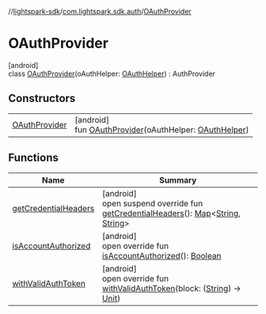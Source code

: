 //[lightspark-sdk](../../../index.md)/[com.lightspark.sdk.auth](../index.md)/[OAuthProvider](index.md)

# OAuthProvider

[android]\
class [OAuthProvider](index.md)(oAuthHelper: [OAuthHelper](../-o-auth-helper/index.md)) : AuthProvider

## Constructors

| | |
|---|---|
| [OAuthProvider](-o-auth-provider.md) | [android]<br>fun [OAuthProvider](-o-auth-provider.md)(oAuthHelper: [OAuthHelper](../-o-auth-helper/index.md)) |

## Functions

| Name | Summary |
|---|---|
| [getCredentialHeaders](get-credential-headers.md) | [android]<br>open suspend override fun [getCredentialHeaders](get-credential-headers.md)(): [Map](https://kotlinlang.org/api/latest/jvm/stdlib/kotlin.collections/-map/index.html)&lt;[String](https://kotlinlang.org/api/latest/jvm/stdlib/kotlin/-string/index.html), [String](https://kotlinlang.org/api/latest/jvm/stdlib/kotlin/-string/index.html)&gt; |
| [isAccountAuthorized](is-account-authorized.md) | [android]<br>open override fun [isAccountAuthorized](is-account-authorized.md)(): [Boolean](https://kotlinlang.org/api/latest/jvm/stdlib/kotlin/-boolean/index.html) |
| [withValidAuthToken](with-valid-auth-token.md) | [android]<br>open override fun [withValidAuthToken](with-valid-auth-token.md)(block: ([String](https://kotlinlang.org/api/latest/jvm/stdlib/kotlin/-string/index.html)) -&gt; [Unit](https://kotlinlang.org/api/latest/jvm/stdlib/kotlin/-unit/index.html)) |
